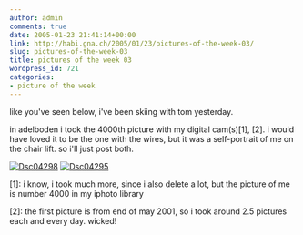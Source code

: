 ```yaml
---
author: admin
comments: true
date: 2005-01-23 21:41:14+00:00
link: http://habi.gna.ch/2005/01/23/pictures-of-the-week-03/
slug: pictures-of-the-week-03
title: pictures of the week 03
wordpress_id: 721
categories:
- picture of the week
---
```



like you've seen below, i've been skiing with tom yesterday.
  
in adelboden i took the 4000th picture with my digital cam(s)[1], [2]. i would have loved it to be the one with the wires, but it was a self-portrait of me on the chair lift. so i'll just post both.



[![Dsc04298](http://habi.gna.ch/blog/images/DSC04298-tm.jpg)](http://habi.gna.ch/blog/images/DSC04298.jpg) [![Dsc04295](http://habi.gna.ch/blog/images/DSC04295-tm.jpg)](http://habi.gna.ch/blog/images/DSC04295.jpg) 



[1]: i know, i took much more, since i also delete a lot, but the picture of me is number 4000 in my iphoto library
  
[2]: the first picture is from end of may 2001, so i took around 2.5 pictures each and every day. wicked!

